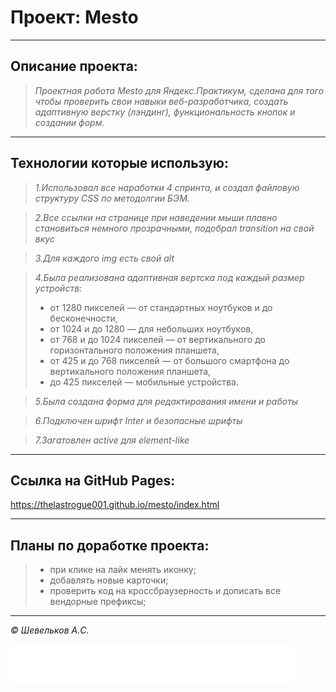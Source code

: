 # Проект: Mesto
___

## Описание проекта:

>_Проектная работа Mesto для Яндекс.Практикум, сделана для того чтобы проверить свои навыки веб-разработчика, создать адаптивную верстку (лэндинг), функциональность кнопок и создании форм._

___

## Технологии которые использую:

>_1.Использовал все наработки 4 спринта, и создал файловую структуру CSS по методолгии БЭМ._

>_2.Все ссылки на странице при наведении мыши плавно становиться немного прозрачными, подобрал transition на свой вкус_

>_3.Для каждого img есть свой alt_

>_4.Была реализована адаптивная вертска под каждый размер устройств:_
>* от 1280 пикселей — от стандартных ноутбуков и до бесконечности,
>* от 1024 и до 1280 — для небольших ноутбуков,
>* от 768 и до 1024 пикселей — от вертикального до горизонтального положения планшета,
>* от 425 и до 768 пикселей — от большого смартфона до вертикального положения планшета,
>* до 425 пикселей — мобильные устройства.

>_5.Была создана форма для редактирования имени и работы_

>_6.Подключен шрифт Inter и безопасные шрифты_

>_7.Загатовлен active для element-like_
___

##  Ссылка на GitHub Pages:

https://thelastrogue001.github.io/mesto/index.html

___

## Планы по доработке проекта:

>* при клике на лайк менять иконку;
>* добавлять новые карточки;
>* проверить код на кроссбраузерность и дописать все вендорные префиксы;
___

_©️ Шевельков А.C._

[![ссылка на Яндекс.Практикум](./images/logo_place_footer.svg)](https://practicum.yandex.ru/)